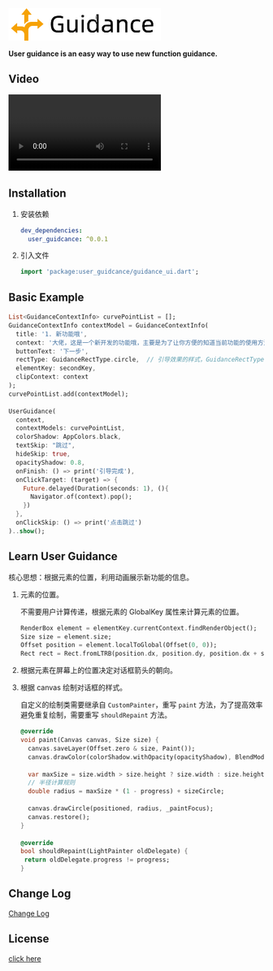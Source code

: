 ![user guidance](./icon_logo.png)



**User guidance is an easy way to use new function guidance.**



## Video

![](./user_guidance.mp4)

 

## Installation

1. 安装依赖

   ```yaml
   dev_dependencies:
     user_guidcance: ^0.0.1
   ```

2. 引入文件

   ```dart
   import 'package:user_guidcance/guidance_ui.dart';
   ```



##  Basic Example

```dart
List<GuidanceContextInfo> curvePointList = [];
GuidanceContextInfo contextModel = GuidanceContextInfo(
  title: '1. 新功能哦', 
  context: '大佬，这是一个新开发的功能哦，主要是为了让你方便的知道当前功能的使用方法，快速上手', 
  buttonText: '下一步', 
  rectType: GuidanceRectType.circle,  // 引导效果的样式，GuidanceRectType.circle、GuidanceRectType.rectangle
  elementKey: secondKey, 
  clipContext: context
);
curvePointList.add(contextModel);

UserGuidance(
  context,
  contextModels: curvePointList,
  colorShadow: AppColors.black,
  textSkip: "跳过",
  hideSkip: true,
  opacityShadow: 0.8, 
  onFinish: () => print('引导完成'),
  onClickTarget: (target) => {
    Future.delayed(Duration(seconds: 1), (){
      Navigator.of(context).pop();
    })
  },
  onClickSkip: () => print('点击跳过')
)..show();
```



## Learn User Guidance

核心思想：根据元素的位置，利用动画展示新功能的信息。

1. 元素的位置。

   不需要用户计算传递，根据元素的 GlobalKey 属性来计算元素的位置。

   ````dart
   RenderBox element = elementKey.currentContext.findRenderObject();
   Size size = element.size;
   Offset position = element.localToGlobal(Offset(0, 0));
   Rect rect = Rect.fromLTRB(position.dx, position.dy, position.dx + size.width, position.dy + size.height);
   ````

2. 根据元素在屏幕上的位置决定对话框箭头的朝向。

3. 根据 canvas 绘制对话框的样式。

   自定义的绘制类需要继承自 `CustomPainter`，重写 `paint` 方法，为了提高效率避免重复绘制，需要重写 `shouldRepaint` 方法。

   ```dart
   @override
   void paint(Canvas canvas, Size size) {
     canvas.saveLayer(Offset.zero & size, Paint());
     canvas.drawColor(colorShadow.withOpacity(opacityShadow), BlendMode.dstATop);
   
     var maxSize = size.width > size.height ? size.width : size.height;
     // 半径计算规则
     double radius = maxSize * (1 - progress) + sizeCircle;
   
     canvas.drawCircle(positioned, radius, _paintFocus);
     canvas.restore();
   }
   
   @override
   bool shouldRepaint(LightPainter oldDelegate) {
   	return oldDelegate.progress != progress;
   }
   ```
   
   

## Change Log

[Change Log](./changeLog.md)



## License 

 [click here](https://github.com/FantasticLBP/user_guidcance/blob/main/LICENSE)